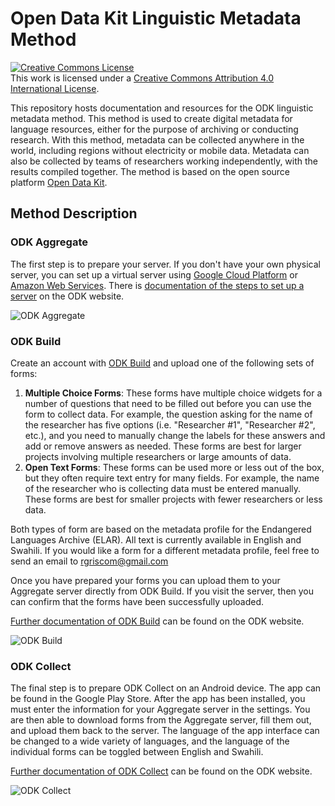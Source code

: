 # Open Data Kit Linguistic Metadata Method
<a rel="license" href="http://creativecommons.org/licenses/by/4.0/"><img alt="Creative Commons License" style="border-width:0" src="https://i.creativecommons.org/l/by/4.0/88x31.png" /></a><br />This work is licensed under a <a rel="license" href="http://creativecommons.org/licenses/by/4.0/">Creative Commons Attribution 4.0 International License</a>.

This repository hosts documentation and resources for the ODK linguistic metadata method. This method is used to create digital metadata for language resources, either for the purpose of archiving or conducting research. With this method, metadata can be collected anywhere in the world, including regions without electricity or mobile data. Metadata can also be collected by teams of researchers working independently, with the results compiled together. The  method is based on the open source platform [Open Data Kit](https://getodk.org/). 

## Method Description
### ODK Aggregate
The first step is to prepare your server. If you don't have your own physical server, you can set up a virtual server using [Google Cloud Platform](https://cloud.google.com) or [Amazon Web Services](https://aws.amazon.com/). There is [documentation of the steps to set up a server](https://docs.getodk.org/aggregate-setup/) on the ODK website.  

![](https://www.dropbox.com/s/xt5tq61ku66ewxb/ODK%20aggregate.png?raw=1 "ODK Aggregate")

### ODK Build
Create an account with [ODK Build](https://build.getodk.org/) and upload one of the following sets of forms:
1. **Multiple Choice Forms**: These forms have multiple choice widgets for a number of questions that need to be filled out before you can use the form to collect data. For example, the question asking for the name of the researcher has five options (i.e. "Researcher #1", "Researcher #2", etc.), and you need to manually change the labels for these answers and add or remove answers as needed. These forms are best for larger projects involving multiple researchers or large amounts of data.
2. **Open Text Forms**: These forms can be used more or less out of the box, but they often require text entry for many fields. For example, the name of the researcher who is collecting data must be entered manually. These forms are best for smaller projects with fewer researchers or less data. 

Both types of form are based on the metadata profile for the Endangered Languages Archive (ELAR). All text is currently available in English and Swahili. If you would like a form for a different metadata profile, feel free to send an email to rgriscom@gmail.com

Once you have prepared your forms you can upload them to your Aggregate server directly from ODK Build. If you visit the server, then you can confirm that the forms have been successfully uploaded.

[Further documentation of ODK Build](https://docs.getodk.org/build-intro/) can be found on the ODK website.

![](https://www.dropbox.com/s/i7lxqax26ji91tj/ODK%20build%20gp.png?raw=1 "ODK Build")

### ODK Collect
The final step is to prepare ODK Collect on an Android device. The app can be found in the Google Play Store. After the app has been installed, you  must enter the information for your Aggregate server in the settings. You are then able to download forms from the Aggregate server, fill them out, and upload them back to the server. The language of the app interface can be changed to a wide variety of languages, and the language of the individual forms can be toggled between English and Swahili.

[Further documentation of ODK Collect](https://docs.getodk.org/collect-intro/) can be found on the ODK website.

![](https://www.dropbox.com/s/3dgqrpa796hmbzb/Group%20of%20questions%20%28small%29.png?raw=1 "ODK Collect")




